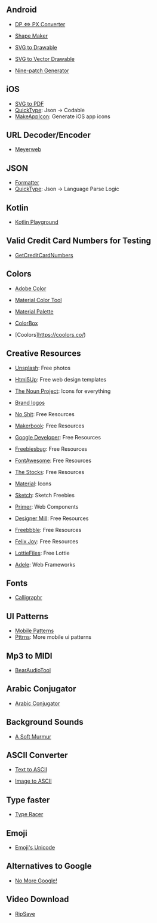## Android

- [DP <=> PX Converter](http://labs.rampinteractive.co.uk/android_dp_px_calculator/)

- [Shape Maker](http://shapes.softartstudio.com)

- [SVG to Drawable](http://inloop.github.io/svg2android/)

- [SVG to Vector Drawable](https://svg2vector.com)

- [Nine-patch Generator](https://romannurik.github.io/AndroidAssetStudio/nine-patches.html#&sourceDensity=320&name=example)

## iOS
- [SVG to PDF](https://cloudconvert.com/svg-to-pdf)
- [QuickType](https://app.quicktype.io): Json -> Codable
- [MakeAppIcon](https://makeappicon.com/): Generate iOS app icons

## URL Decoder/Encoder

- [Meyerweb](https://meyerweb.com/eric/tools/dencoder/)

## JSON

 - [Formatter](https://jsonformatter.curiousconcept.com)
 - [QuickType](https://app.quicktype.io): Json -> Language Parse Logic
 
## Kotlin
 - [Kotlin Playground](https://play.kotlinlang.org)

## Valid Credit Card Numbers for Testing

- [GetCreditCardNumbers](http://www.getcreditcardnumbers.com)

## Colors

- [Adobe Color](https://color.adobe.com/explore/?filter=most-popular&time=month)

- [Material Color Tool](https://material.io/resources/color/)

- [Material Palette](https://www.materialpalette.com)

- [ColorBox](https://www.colorbox.io)

- [Coolors]https://coolors.co/)

## Creative Resources

- [Unsplash](https://unsplash.com): Free photos

- [Html5Up](https://html5up.net): Free web design templates

- [The Noun Project](https://thenounproject.com): Icons for everything

- [Brand logos](https://simpleicons.org)

- [No Shit](https://noshit.xyz/): Free Resources

- [Makerbook](http://makerbook.net): Free Resources

- [Google Developer](https://developer.android.com/design/downloads/): Free Resources

- [Freebiesbug](https://freebiesbug.com/): Free Resources

- [FontAwesome](https://fontawesome.com/): Free Resources

- [The Stocks](http://thestocks.im/): Free Resources

- [Material](https://material.io/tools/icons/?style=baseline): Icons

- [Sketch](https://sketch.fordesignrs.com/): Sketch Freebies

- [Primer](https://primer.style/components): Web Components

- [Designer Mill](https://www.designermill.com): Free Resources

- [Freebbble](http://freebbble.com/): Free Resources

- [Felix Joy](https://www.felixjoy.co/designbase): Free Resources

- [LottieFiles](https://www.lottiefiles.com/aep): Free Lottie 

- [Adele](https://adele.uxpin.com/): Web Frameworks

## Fonts

- [Calligraphr](https://www.calligraphr.com/en/)

## UI Patterns

- [Mobile Patterns](https://www.mobile-patterns.com/)
- [Pttrns](https://www.pttrns.com/?scid=38): More mobile ui patterns

## Mp3 to MIDI
- [BearAudioTool](https://www.bearaudiotool.com/mp3-to-midi)

## Arabic Conjugator
- [Arabic Conjugator](http://acon.baykal.be/index.php?r3=ب&r2=ت&r1=ك&type=I&pvowel=a&ivowel=i&display=western)

## Background Sounds

- [A Soft Murmur](https://asoftmurmur.com)

## ASCII Converter

- [Text to ASCII](http://www.network-science.de/ascii/)

- [Image to ASCII](https://www.text-image.com/convert/)

## Type faster

- [Type Racer](https://play.typeracer.com)

## Emoji

- [Emoji's Unicode](https://apps.timwhitlock.info/emoji/tables/unicode#note1)

## Alternatives to Google

- [No More Google!](https://nomoregoogle.com/)

## Video Download

- [RipSave](https://ripsave.com)
